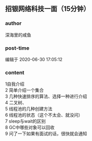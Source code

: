 ## 招银网络科技一面（15分钟）
### author 
深海里的咸鱼
### post-time 

编辑于  2020-06-30 17:05:12
### content 
<div class="post-topic-des nc-post-content">
 <div>
  1自我介绍
 </div>
 <div>
  2 简单介绍一个集合
 </div>
 <div>
  3 几种快速排序的算法、选择一种进行介绍
 </div>
 <div>
  4 二叉树、
 </div>
 <div>
  5 线程池的几种创建方法
 </div>
 <div>
  6 线程池的状态（这个不太会、就没问）
 </div>
 <div>
  7 sleep与wait的区别
 </div>
 <div>
  8 GC中哪些对象可以回收
 </div>
 <div>
  9 问了一下如果有面试的话，很快就会通知
 </div>
</div>
